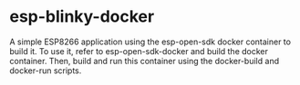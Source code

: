 # esp-blinky-docker
A simple ESP8266 application using the esp-open-sdk docker container to build it.
To use it, refer to esp-open-sdk-docker and build the docker container. Then, build and run this container using the docker-build and docker-run scripts.
